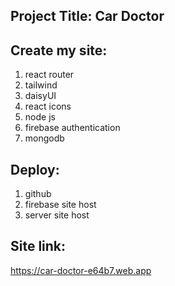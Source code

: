 ## Project Title: Car Doctor

## Create my site:
1. react router 
2. tailwind
3. daisyUI
4. react icons
5. node js
6. firebase authentication
7. mongodb

## Deploy:
1. github
2. firebase site host
3. server site host

## Site link:
https://car-doctor-e64b7.web.app